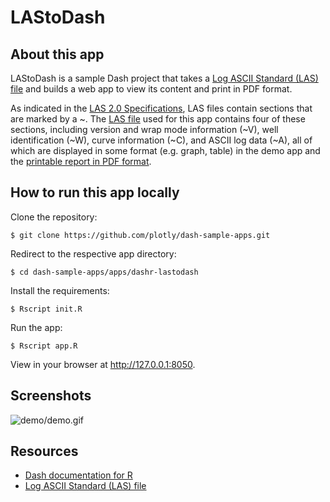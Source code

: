 # LAStoDash

## About this app

LAStoDash is a sample Dash project that takes a [Log ASCII Standard (LAS) file](http://www.cwls.org/las/) and builds a web app to view its content and print in PDF format.

As indicated in the [LAS 2.0 Specifications](http://www.cwls.org/wp-content/uploads/2017/02/Las2_Update_Feb2017.pdf), LAS files contain sections that are marked by a ~. The [LAS file](data/alcor2.las) used for this app contains four of these sections, including version and wrap mode information (~V), well identification (~W), curve information (~C), and ASCII log data (~A), all of which are displayed in some format (e.g. graph, table) in the demo app and the [printable report in PDF format](demo/alcor2.pdf).

## How to run this app locally

Clone the repository:

```
$ git clone https://github.com/plotly/dash-sample-apps.git
```

Redirect to the respective app directory:

```
$ cd dash-sample-apps/apps/dashr-lastodash
```

Install the requirements:

```
$ Rscript init.R
```

Run the app:

```
$ Rscript app.R
```

View in your browser at http://127.0.0.1:8050.

## Screenshots

![demo/demo.gif](demo/demo.gif)

## Resources

* [Dash documentation for R](https://dashr-docs.herokuapp.com/)
* [Log ASCII Standard (LAS) file](http://www.cwls.org/las/)